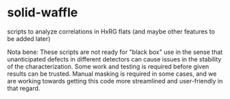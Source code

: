 # solid-waffle
scripts to analyze correlations in HxRG flats (and maybe other features to be added later)

Nota bene:  These scripts are not ready for "black box" use in the sense that unanticipated defects in different detectors can cause issues in the stability of the characterization.  Some work and testing is required before given results can be trusted.  Manual masking is required in some cases, and we are working towards getting this code more streamlined and user-friendly in that regard.
